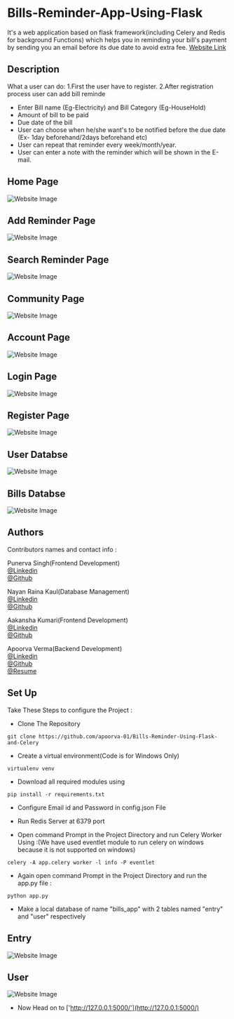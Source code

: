 # Bills-Reminder-App-Using-Flask

It's a web application based on flask framework(including Celery and Redis for background Functions) which 
helps you in reminding your bill's payment by sending you an email before its due date to avoid extra fee.
[Website Link](https://bills-reminder-app.herokuapp.com/)

## Description

What a user can do:
1.First the user have to register.
2.After registration process user can add bill reminde
- Enter Bill name (Eg-Electricity) and Bill Category (Eg-HouseHold)
- Amount of bill to be paid
- Due date of the bill
- User can choose when he/she want's to be notified before the due date (Ex- 1day beforehand/2days beforehand etc)
- User can repeat that reminder every week/month/year.
- User can enter a note with the reminder which will be shown in the E-mail.


## Home Page
![Website Image](app/static/img/g1.png?raw=true "Title")

## Add Reminder Page
![Website Image](app/static/img/g10.png?raw=true "Title")

## Search Reminder Page
![Website Image](app/static/img/g11.png?raw=true "Title")

## Community Page
![Website Image](app/static/img/g3.png?raw=true "Title")


## Account Page
![Website Image](app/static/img/profile.png?raw=true "Title")

## Login Page
![Website Image](app/static/img/g6.png?raw=true "Title")

## Register Page
![Website Image](app/static/img/g7.png?raw=true "Title")

## User Databse
![Website Image](app/static/img/readme_pic5.jpg?raw=true "Title")


## Bills Databse
![Website Image](static/img/readme_pic6.jpg?raw=true "Title")


## Authors

Contributors names and contact info :

Punerva Singh(Frontend Development)<br> 
[@Linkedin](https://www.linkedin.com/in/punerva-singh-958305204)
<br>
[@Github](https://github.com/punervasingh)
<br>



Nayan Raina Kaul(Database Management)<br>
[@Linkedin](http://linkedin.com/in/nayan-raina-kaul-905812202)
<br>
[@Github](https://github.com/nayanrainakaul)
<br>


Aakansha Kumari(Frontend Development)<br>
[@Linkedin](https://www.linkedin.com/in/aakanksha-kumari-64013a210)
<br>
[@Github](https://github.com/aakanksha-198)
<br>


Apoorva Verma(Backend Development)<br>
[@Linkedin](https://www.linkedin.com/in/apoorva-verma-aa045a202/)
<br>
[@Github](https://github.com/apoorva-01)
<br>
[@Resume](https://my-main-portfolio-website.herokuapp.com/)

## Set Up

Take These Steps to configure the Project :

* Clone The Repository
```
git clone https://github.com/apoorva-01/Bills-Reminder-Using-Flask-and-Celery
```

* Create a virtual environment(Code is for Windows Only)
```
virtualenv venv 
```

* Download all required modules using
```
pip install -r requirements.txt
```

* Configure Email id and Password in config.json File

* Run Redis Server at 6379 port

* Open command Prompt in the Project Directory and run Celery Worker Using :(We have used eventlet module to run celery on windows because it is not supported on windows)
```
celery -A app.celery worker -l info -P eventlet
```

*  Again open command Prompt in the Project Directory and run the app.py file :
```
python app.py
```

*  Make a local database of name "bills_app" with 2 tables named "entry" and "user" respectively 
## Entry
![Website Image](app/static/img/readme_pic5.jpg?raw=true "Title")<br>
## User
![Website Image](app/static/img/readme_pic6.jpg?raw=true "Title")<br>


*  Now Head on to ['http://127.0.0.1:5000/'](http://127.0.0.1:5000/)

